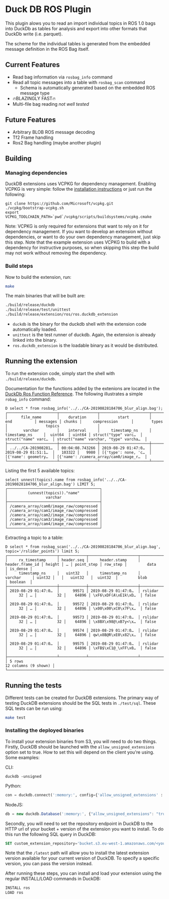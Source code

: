 # Duck DB ROS Plugin

This plugin alows you to read an import individual topics in ROS 1.0 bags into DuckDb as tables for analysis and export into other formats that DuckDb write (i.e. parquet). 

The scheme for the individual tables is generated from the embedded message definition in the ROS Bag itself. 

## Current Features

* Read bag information via `rosbag_info` command
* Read all topic messages into a table with `rosbag_scan` command
    * Schema is automatically generated based on the embedded ROS message type
* :fire:BLAZINGLY FAST:fire:
* Multi-file bag reading *not well tested*

## Future Features
* Arbitrary BLOB ROS message decoding 
* Tf2 Frame handling
* Ros2 Bag handling (maybe another plugin)


## Building
### Managing dependencies
DuckDB extensions uses VCPKG for dependency management. Enabling VCPKG is very simple: follow the [installation instructions](https://vcpkg.io/en/getting-started) or just run the following:
```shell
git clone https://github.com/Microsoft/vcpkg.git
./vcpkg/bootstrap-vcpkg.sh
export VCPKG_TOOLCHAIN_PATH=`pwd`/vcpkg/scripts/buildsystems/vcpkg.cmake
```
Note: VCPKG is only required for extensions that want to rely on it for dependency management. If you want to develop an extension without dependencies, or want to do your own dependency management, just skip this step. Note that the example extension uses VCPKG to build with a dependency for instructive purposes, so when skipping this step the build may not work without removing the dependency.

### Build steps
Now to build the extension, run:
```sh
make
```
The main binaries that will be built are:
```sh
./build/release/duckdb
./build/release/test/unittest
./build/release/extension/ros/ros.duckdb_extension
```
- `duckdb` is the binary for the duckdb shell with the extension code automatically loaded.
- `unittest` is the test runner of duckdb. Again, the extension is already linked into the binary.
- `ros.duckdb_extension` is the loadable binary as it would be distributed.

## Running the extension
To run the extension code, simply start the shell with `./build/release/duckdb`.

Documentation for the functions added by the extenions are located in the [DuckDb Ros Function Reference](./docs/functions.md). The following illustrates a simple `robag_info` command: 

```
D select * from rosbag_info('../../CA-20190828184706_blur_align.bag');
┌──────────────────────┬─────────────────┬──────────────────────┬──────────────────────┬──────────┬────────┬──────────────────────┬──────────────────────┬────────────────────────────────────────┐
│      file_name       │    duration     │        start         │         end          │ messages │ chunks │     compression      │        types         │                 topics                 │
│       varchar        │    interval     │     timestamp_ns     │     timestamp_ns     │  uint64  │ uint64 │ struct("type" varc…  │ struct("name" varc…  │ struct("name" varchar, "type" varcha…  │
├──────────────────────┼─────────────────┼──────────────────────┼──────────────────────┼──────────┼────────┼──────────────────────┼──────────────────────┼────────────────────────────────────────┤
│ ../../CA-201908281…  │ 00:04:08.743266 │ 2019-08-29 01:47:0…  │ 2019-08-29 01:51:1…  │   103322 │   9980 │ [{'type': none, 'c…  │ [{'name': geometry…  │ [{'name': /camera_array/cam0/image_r…  │
└──────────────────────┴─────────────────┴──────────────────────┴──────────────────────┴──────────┴────────┴──────────────────────┴──────────────────────┴────────────────────────────────────────┘
```

Listing the first 5 available topics: 
```
select unnest(topics).name from rosbag_info('../../CA-20190828184706_blur_align.bag') LIMIT 5;
┌─────────────────────────────────────────┐
│         (unnest(topics))."name"         │
│                 varchar                 │
├─────────────────────────────────────────┤
│ /camera_array/cam0/image_raw/compressed │
│ /camera_array/cam1/image_raw/compressed │
│ /camera_array/cam2/image_raw/compressed │
│ /camera_array/cam3/image_raw/compressed │
│ /camera_array/cam4/image_raw/compressed │
└─────────────────────────────────────────┘
```

Extracting a topic to a table: 
```
D select * from rosbag_scan('../../CA-20190828184706_blur_align.bag', topic='/rslidar_points') limit 5;
┌──────────────────────┬────────────┬──────────────────────┬─────────────────┬────────┬───┬────────────┬──────────┬──────────────────────┬──────────┐
│     rx_timestamp     │ header.seq │     header.stamp     │ header.frame_id │ height │ … │ point_step │ row_step │         data         │ is_dense │
│     timestamp_ns     │   uint32   │     timestamp_ns     │     varchar     │ uint32 │   │   uint32   │  uint32  │         blob         │ boolean  │
├──────────────────────┼────────────┼──────────────────────┼─────────────────┼────────┼───┼────────────┼──────────┼──────────────────────┼──────────┤
│ 2019-08-29 01:47:0…  │      99571 │ 2019-08-29 01:47:0…  │ rslidar         │     32 │ … │         32 │    64896 │ \xF6\xDF(A\xE1k\xD…  │ false    │
│ 2019-08-29 01:47:0…  │      99572 │ 2019-08-29 01:47:0…  │ rslidar         │     32 │ … │         32 │    64896 │ \x00\x00\xC0\x7F\x…  │ false    │
│ 2019-08-29 01:47:0…  │      99573 │ 2019-08-29 01:47:0…  │ rslidar         │     32 │ … │         32 │    64896 │ \x8BX\x98@\xB7y<\x…  │ false    │
│ 2019-08-29 01:47:0…  │      99574 │ 2019-08-29 01:47:0…  │ rslidar         │     32 │ … │         32 │    64896 │ qw\x8B@R\xE0\x82\x…  │ false    │
│ 2019-08-29 01:47:0…  │      99575 │ 2019-08-29 01:47:0…  │ rslidar         │     32 │ … │         32 │    64896 │ \xFB$\xC1@_\xFF\x0…  │ false    │
├──────────────────────┴────────────┴──────────────────────┴─────────────────┴────────┴───┴────────────┴──────────┴──────────────────────┴──────────┤
│ 5 rows                                                                                                                       12 columns (9 shown) │
└───────────────────────────────────────────────────────────────────────────────────────────────────────────────────────────────────────────────────┘
```

## Running the tests
Different tests can be created for DuckDB extensions. The primary way of testing DuckDB extensions should be the SQL tests in `./test/sql`. These SQL tests can be run using:
```sh
make test
```

### Installing the deployed binaries
To install your extension binaries from S3, you will need to do two things. Firstly, DuckDB should be launched with the
`allow_unsigned_extensions` option set to true. How to set this will depend on the client you're using. Some examples:

CLI:
```shell
duckdb -unsigned
```

Python:
```python
con = duckdb.connect(':memory:', config={'allow_unsigned_extensions' : 'true'})
```

NodeJS:
```js
db = new duckdb.Database(':memory:', {"allow_unsigned_extensions": "true"});
```

Secondly, you will need to set the repository endpoint in DuckDB to the HTTP url of your bucket + version of the extension
you want to install. To do this run the following SQL query in DuckDB:
```sql
SET custom_extension_repository='bucket.s3.eu-west-1.amazonaws.com/<your_extension_name>/latest';
```
Note that the `/latest` path will allow you to install the latest extension version available for your current version of
DuckDB. To specify a specific version, you can pass the version instead.

After running these steps, you can install and load your extension using the regular INSTALL/LOAD commands in DuckDB:
```sql
INSTALL ros
LOAD ros
```
